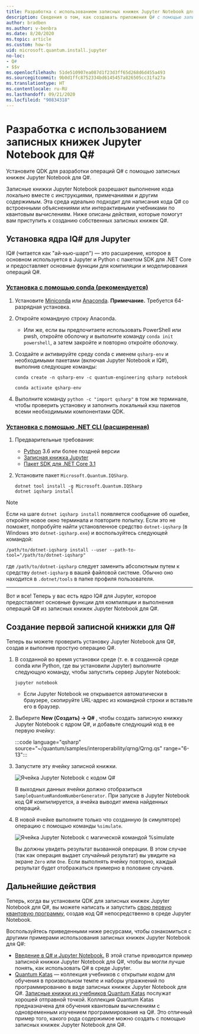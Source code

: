 ```yaml
---
title: Разработка с использованием записных книжек Jupyter Notebook для Q#
description: Сведения о том, как создавать приложения Q# с помощью записных книжек Jupyter Notebook.
author: bradben
ms.author: v-benbra
ms.date: 8/20/2020
ms.topic: article
ms.custom: how-to
uid: microsoft.quantum.install.jupyter
no-loc:
- Q#
- $$v
ms.openlocfilehash: 51de510907ea087d1f23d3ff65d268d6d455a493
ms.sourcegitcommit: 9b0d1ffc8752334bd6145457a826505cc31fa27a
ms.translationtype: HT
ms.contentlocale: ru-RU
ms.lasthandoff: 09/21/2020
ms.locfileid: "90834318"
---
```

# <a name="develop-with-no-locq-jupyter-notebooks"></a>Разработка с использованием записных книжек Jupyter Notebook для Q#

Установите QDK для разработки операций Q# с помощью записных книжек Jupyter Notebook для Q#.

Записные книжки Jupyter Notebook разрешают выполнение кода локально вместе с инструкциями, примечаниями и другим содержимым. Эта среда идеально подходит для написания кода Q# со встроенными объяснениями или интерактивными учебниками по квантовым вычислениям. Ниже описаны действия, которые помогут вам приступить к созданию собственных записных книжек Q#.

## <a name="install-the-ino-locq-jupyter-kernel"></a>Установка ядра IQ# для Jupyter

IQ# (читается как "ай-кью-шарп") — это расширение, которое в основном используется в Jupyter и Python с пакетом SDK для .NET Core и предоставляет основные функции для компиляции и моделирования операций Q#.

### <a name="install-using-conda-recommended"></a>[Установка с помощью conda (рекомендуется)](#tab/tabid-conda)

1. Установите [Miniconda](https://docs.conda.io/en/latest/miniconda.html) или [Anaconda](https://www.anaconda.com/products/individual#Downloads). **Примечание.** Требуется 64-разрядная установка.

1. Откройте командную строку Anaconda.

   - Или же, если вы предпочитаете использовать PowerShell или pwsh, откройте оболочку и выполните команду `conda init powershell`, а затем закройте и повторно откройте оболочку.

1. Создайте и активируйте среду conda с именем `qsharp-env` и необходимыми пакетами (включая Jupyter Notebook и IQ#), выполнив следующие команды:

    ```
    conda create -n qsharp-env -c quantum-engineering qsharp notebook

    conda activate qsharp-env
    ```

1. Выполните команду `python -c "import qsharp"` в том же терминале, чтобы проверить установку и заполнить локальный кэш пакетов всеми необходимыми компонентами QDK.

### <a name="install-using-net-cli-advanced"></a>[Установка с помощью .NET CLI (расширенная)](#tab/tabid-dotnetcli)

1. Предварительные требования:

    - [Python](https://www.python.org/downloads/) 3.6 или более поздней версии
    - [Записная книжка Jupyter](https://jupyter.readthedocs.io/en/latest/install.html)
    - [Пакет SDK для .NET Core 3.1](https://dotnet.microsoft.com/download/dotnet-core/3.1)

1. Установите пакет `Microsoft.Quantum.IQSharp`.

    ```dotnetcli
    dotnet tool install -g Microsoft.Quantum.IQSharp
    dotnet iqsharp install
    ```

> [!NOTE]
> Если на шаге `dotnet iqsharp install` появляется сообщение об ошибке, откройте новое окно терминала и повторите попытку.
> Если это не поможет, попробуйте найти установленное средство `dotnet-iqsharp` (в Windows это `dotnet-iqsharp.exe`) и воспользуйтесь следующей командой:
> ```
> /path/to/dotnet-iqsharp install --user --path-to-tool="/path/to/dotnet-iqsharp"
> ```
> где `/path/to/dotnet-iqsharp` следует заменить абсолютным путем к средству `dotnet-iqsharp` в вашей файловой системе.
> Обычно оно находится в `.dotnet/tools` в папке профиля пользователя.
    
***

Вот и все! Теперь у вас есть ядро IQ# для Jupyter, которое предоставляет основные функции для компиляции и выполнения операций Q# из записных книжек Jupyter Notebook для Q#.

## <a name="create-your-first-no-locq-notebook"></a>Создание первой записной книжки для Q#

Теперь вы можете проверить установку Jupyter Notebook для Q#, создав и выполнив простую операцию Q#.

1. В созданной во время установки среде (т. е. в созданной среде conda или Python, где вы установили Jupyter) выполните следующую команду, чтобы запустить сервер Jupyter Notebook:

    ```
    jupyter notebook
    ```

    - Если Jupyter Notebook не открывается автоматически в браузере, скопируйте URL-адрес из командной строки и вставьте его в браузер.

1. Выберите **New (Создать) → Q#** , чтобы создать записную книжку Jupyter Notebook с ядром Q#, и добавьте следующий код в ее первую ячейку:

    :::code language="qsharp" source="~/quantum/samples/interoperability/qrng/Qrng.qs" range="6-13":::

1. Запустите эту ячейку записной книжки.

    ![Ячейка Jupyter Notebook с кодом Q#](~/media/install-guide-jupyter.png)

    В выходных данных ячейки должно отобразиться `SampleQuantumRandomNumberGenerator`. При запуске в Jupyter Notebook код Q# компилируется, а ячейка выводит имена найденных операций.

1. В новой ячейке выполните только что созданную (в симуляторе) операцию с помощью команды `%simulate`.

    ![Ячейка Jupyter Notebook с магической командой %simulate](~/media/install-guide-jupyter-simulate.png)

    Вы должны увидеть результат вызванной операции. В этом случае (так как операция выдает случайный результат) вы увидите на экране `Zero` или `One`. Если выполнять ячейку повторно, каждый результат будет отображаться примерно в половине случаев.

## <a name="next-steps"></a>Дальнейшие действия

Теперь, когда вы установили QDK для записных книжек Jupyter Notebook для Q#, вы можете написать и запустить [свою первую квантовую программу](xref:microsoft.quantum.quickstarts.qrng), создав код Q# непосредственно в среде Jupyter Notebook.

Воспользуйтесь приведенными ниже ресурсами, чтобы ознакомиться с другими примерами использования записных книжек Jupyter Notebook для Q#:

- [Введение в Q# и Jupyter Notebook.](https://docs.microsoft.com/samples/microsoft/quantum/intro-to-qsharp-jupyter/) В этой статье приводится пример записной книжки Jupyter Notebook для Q#, чтобы вы могли лучше понять, как использовать Q# в среде Jupyter.
- [Quantum Katas](xref:microsoft.quantum.overview.katas) — коллекция учебников с открытым кодом для обучения в произвольном темпе и наборы упражнений по программированию в виде записных книжек Jupyter Notebook для Q#. [Записные книжки из учебников Quantum Katas](https://github.com/microsoft/QuantumKatas#tutorial-topics) послужат хорошей отправной точкой. Коллекция Quantum Katas предназначена для обучения квантовым вычислениям с одновременным изучением программирования на Q#. Это отличный пример того, какого рода содержимое можно создать с помощью записных книжек Jupyter Notebook для Q#.
